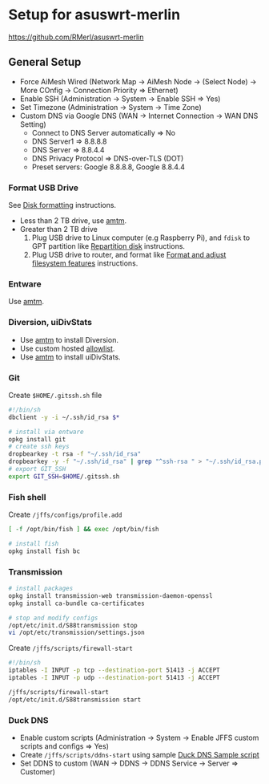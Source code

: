 # Setup for asuswrt-merlin
https://github.com/RMerl/asuswrt-merlin

## General Setup
* Force AiMesh Wired (Network Map -> AiMesh Node -> (Select Node) -> More COnfig -> Connection Priority => Ethernet)
* Enable SSH (Administration -> System -> Enable SSH => Yes)
* Set Timezone (Administration -> System -> Time Zone)
* Custom DNS via Google DNS (WAN -> Internet Connection -> WAN DNS Setting)
  * Connect to DNS Server automatically => No
  * DNS Server1 => 8.8.8.8
  * DNS Server => 8.8.4.4
  * DNS Privacy Protocol => DNS-over-TLS (DOT)
  * Preset servers: Google 8.8.8.8, Google 8.8.4.4

### Format USB Drive

See [Disk formatting](https://github.com/RMerl/asuswrt-merlin.ng/wiki/Disk-formatting) instructions.

* Less than 2 TB drive, use [amtm](https://diversion.ch/amtm.html).
* Greater than 2 TB drive
  1. Plug USB drive to Linux computer (e.g Raspberry Pi), and `fdisk` to GPT partition like [Repartition disk](https://github.com/RMerl/asuswrt-merlin.ng/wiki/Disk-formatting#7-repartition-disk) instructions.
  2. Plug USB drive to router, and format like [Format and adjust filesystem features](https://github.com/RMerl/asuswrt-merlin.ng/wiki/Disk-formatting#8-format-and-adjust-filesystem-features) instructions.

### Entware

Use [amtm](https://diversion.ch/amtm.html).

### Diversion, uiDivStats

* Use [amtm](https://diversion.ch/amtm.html) to install Diversion.
* Use custom hosted [allowlist](https://raw.githubusercontent.com/johnkchiu/allowlist/master/domains/_full-list.txt).
* Use [amtm](https://diversion.ch/amtm.html) to install uiDivStats.

### Git
Create `$HOME/.gitssh.sh` file
```bash
#!/bin/sh
dbclient -y -i ~/.ssh/id_rsa $*
```

```bash
# install via entware
opkg install git
# create ssh keys
dropbearkey -t rsa -f "~/.ssh/id_rsa"
dropbearkey -y -f "~/.ssh/id_rsa" | grep "^ssh-rsa " > "~/.ssh/id_rsa.pub"
# export GIT_SSH
export GIT_SSH=$HOME/.gitssh.sh
```

### Fish shell
Create `/jffs/configs/profile.add`
```bash
[ -f /opt/bin/fish ] && exec /opt/bin/fish
```

```bash
# install fish
opkg install fish bc
```

### Transmission
```bash
# install packages
opkg install transmission-web transmission-daemon-openssl
opkg install ca-bundle ca-certificates

# stop and modify configs
/opt/etc/init.d/S88transmission stop
vi /opt/etc/transmission/settings.json
```

Create `/jffs/scripts/firewall-start`
```bash
#!/bin/sh
iptables -I INPUT -p tcp --destination-port 51413 -j ACCEPT
iptables -I INPUT -p udp --destination-port 51413 -j ACCEPT
```

```bash
/jffs/scripts/firewall-start
/opt/etc/init.d/S88transmission start
```

### Duck DNS
* Enable custom scripts (Administration -> System -> Enable JFFS custom scripts and configs	=> Yes)
* Create `/jffs/scripts/ddns-start` using sample [Duck DNS Sample script](https://github.com/RMerl/asuswrt-merlin/wiki/DDNS-Sample-Scripts#duck-dns)
* Set DDNS to custom (WAN -> DDNS -> DDNS Service -> Server => Customer)
